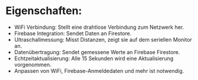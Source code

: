 
# Eigenschaften:

- WiFi Verbindung: Stellt eine drahtlose Verbindung zum Netzwerk her.
- Firebase Integration: Sendet Daten an Firestore.
- Ultraschallmessung: Misst Distanzen, zeigt sie auf dem seriellen Monitor an.
- Datenübertragung: Sendet gemessene Werte an Firebase Firestore.
- Echtzeitaktualisierung: Alle 15 Sekunden wird eine Aktualisierung vorgenommen.
- Anpassen von WiFi, Firebase-Anmeldedaten und mehr ist notwendig.
